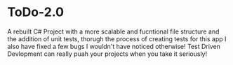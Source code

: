 # ToDo-2.0
A rebuilt C# Project with a more scalable and fucntional file structure and the addition of unit tests, thorugh the process of creating tests for this app I also have fixed a few bugs I wouldn't have noticed otherwise! 
Test Driven Devlopment can really puah your projects when you take it seriously!
